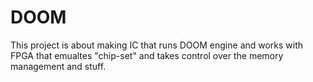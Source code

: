 # DOOM
This project is about making IC that runs DOOM engine and works with FPGA that emualtes "chip-set" and takes control over the memory management and stuff.
